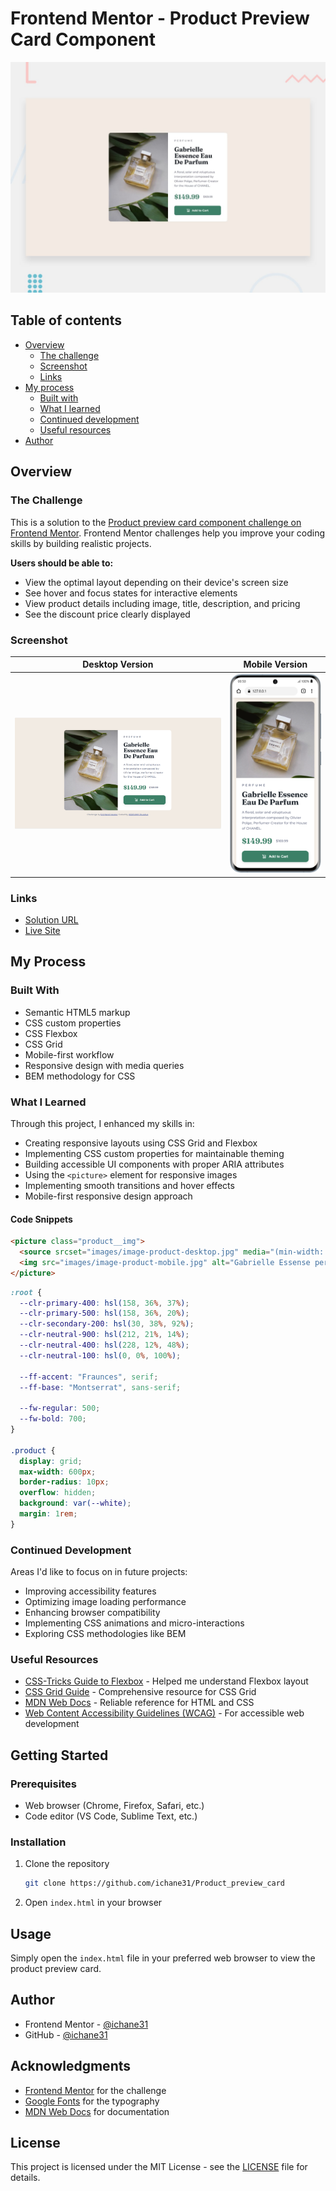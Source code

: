 # Frontend Mentor - Product Preview Card Component

![Design preview for the Product preview card component coding challenge](./design/desktop-preview.jpg)

## Table of contents

- [Overview](#overview)
  - [The challenge](#the-challenge)
  - [Screenshot](#screenshot)
  - [Links](#links)
- [My process](#my-process)
  - [Built with](#built-with)
  - [What I learned](#what-i-learned)
  - [Continued development](#continued-development)
  - [Useful resources](#useful-resources)
- [Author](#author)

## Overview

### The Challenge

This is a solution to the [Product preview card component challenge on Frontend Mentor](https://www.frontendmentor.io/challenges/product-preview-card-component-GO7UmttRfa). Frontend Mentor challenges help you improve your coding skills by building realistic projects.

**Users should be able to:**

- View the optimal layout depending on their device's screen size
- See hover and focus states for interactive elements
- View product details including image, title, description, and pricing
- See the discount price clearly displayed

### Screenshot

| Desktop Version | Mobile Version |
|-----------------|----------------|
| ![Desktop Screenshot](./images/screen_web.png) | ![Mobile Screenshot](./images/screen_mobile.png) |

### Links

- [Solution URL](https://github.com/ichane31/Product_preview_card)
- [Live Site](https://product-preview-card-iota-olive.vercel.app/)

## My Process

### Built With

- Semantic HTML5 markup
- CSS custom properties
- CSS Flexbox
- CSS Grid
- Mobile-first workflow
- Responsive design with media queries
- BEM methodology for CSS

### What I Learned

Through this project, I enhanced my skills in:

- Creating responsive layouts using CSS Grid and Flexbox
- Implementing CSS custom properties for maintainable theming
- Building accessible UI components with proper ARIA attributes
- Using the `<picture>` element for responsive images
- Implementing smooth transitions and hover effects
- Mobile-first responsive design approach

#### Code Snippets

```html
<picture class="product__img">
  <source srcset="images/image-product-desktop.jpg" media="(min-width: 600px)">
  <img src="images/image-product-mobile.jpg" alt="Gabrielle Essense perfume bottle">
</picture>
```

```css
:root {
  --clr-primary-400: hsl(158, 36%, 37%);
  --clr-primary-500: hsl(158, 36%, 20%);
  --clr-secondary-200: hsl(30, 38%, 92%);
  --clr-neutral-900: hsl(212, 21%, 14%);
  --clr-neutral-400: hsl(228, 12%, 48%);
  --clr-neutral-100: hsl(0, 0%, 100%);

  --ff-accent: "Fraunces", serif;
  --ff-base: "Montserrat", sans-serif;

  --fw-regular: 500;
  --fw-bold: 700;
}

.product {
  display: grid;
  max-width: 600px;
  border-radius: 10px;
  overflow: hidden;
  background: var(--white);
  margin: 1rem;
}
```

### Continued Development

Areas I'd like to focus on in future projects:

- Improving accessibility features
- Optimizing image loading performance
- Enhancing browser compatibility
- Implementing CSS animations and micro-interactions
- Exploring CSS methodologies like BEM

### Useful Resources

- [CSS-Tricks Guide to Flexbox](https://css-tricks.com/snippets/css/a-guide-to-flexbox/) - Helped me understand Flexbox layout
- [CSS Grid Guide](https://css-tricks.com/snippets/css/complete-guide-grid/) - Comprehensive resource for CSS Grid
- [MDN Web Docs](https://developer.mozilla.org/) - Reliable reference for HTML and CSS
- [Web Content Accessibility Guidelines (WCAG)](https://www.w3.org/WAI/standards-guidelines/wcag/) - For accessible web development

## Getting Started

### Prerequisites

- Web browser (Chrome, Firefox, Safari, etc.)
- Code editor (VS Code, Sublime Text, etc.)

### Installation

1. Clone the repository
   ```sh
   git clone https://github.com/ichane31/Product_preview_card
   ```
2. Open `index.html` in your browser

## Usage

Simply open the `index.html` file in your preferred web browser to view the product preview card.

## Author

- Frontend Mentor - [@ichane31](https://www.frontendmentor.io/profile/ichane31)
- GitHub - [@ichane31](https://github.com/ichane31)

## Acknowledgments

- [Frontend Mentor](https://www.frontendmentor.io) for the challenge
- [Google Fonts](https://fonts.google.com/) for the typography
- [MDN Web Docs](https://developer.mozilla.org/) for documentation

## License

This project is licensed under the MIT License - see the [LICENSE](LICENSE) file for details.
